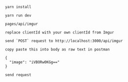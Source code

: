 ```
yarn install
```
```
yarn run dev
```

```
pages/api/imgur

replace clientId with your own clientId from Imgur
```
```
send `POST` request to http://localhost:3000/api/imgur
```
```
copy paste this into body as raw text in postman

{
  "image": "iVBORw0KGg=="
}
```

```
send request
```

